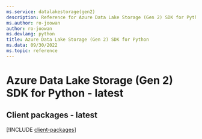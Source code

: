 ```yaml
---
ms.service: datalakestorage(gen2)
description: Reference for Azure Data Lake Storage (Gen 2) SDK for Python
ms.author: ro-joowan
author: ro-joowan
ms.devlang: python
title: Azure Data Lake Storage (Gen 2) SDK for Python
ms.data: 09/30/2022
ms.topic: reference
---
```

# Azure Data Lake Storage (Gen 2) SDK for Python - latest

## Client packages - latest
[!INCLUDE [client-packages](data-lake-storage-(gen-2)-client-index.md)]